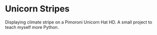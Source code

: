 # Unicorn Stripes
 Displaying climate stripe on a Pimoroni Unicorn Hat HD. A small project to teach myself more Python.
